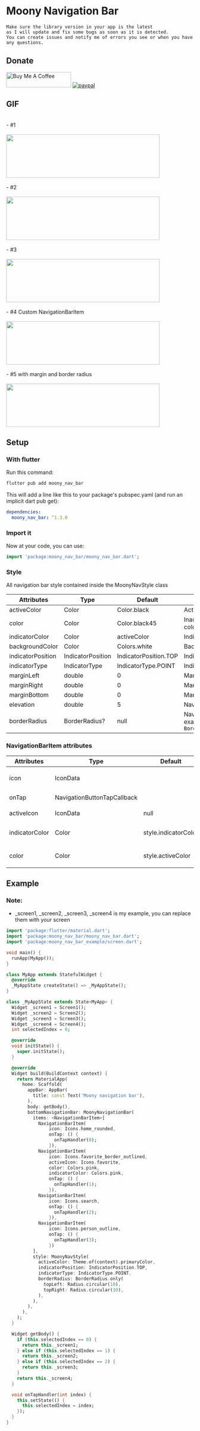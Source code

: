 # Moony Navigation Bar
```
Make sure the library version in your app is the latest
as I will update and fix some bugs as soon as it is detected.
You can create issues and notify me of errors you see or when you have any questions.
```
## Donate
<a href="https://www.buymeacoffee.com/doctorblue" target="_blank"><img src="https://cdn.buymeacoffee.com/buttons/default-orange.png" alt="Buy Me A Coffee" height="41" width="174"></a>
[![paypal](https://www.paypalobjects.com/en_US/i/btn/btn_donateCC_LG.gif)](https://www.paypal.me/doctorblue00)

## GIF

<br>
- #1 
<br>
<br>

<img src="https://raw.githubusercontent.com/doctor-blue/moony_nav_bar_flutter/master/preview/preview1.gif" width="412" height="116"/>

<br>
<br>
- #2
<br>
<br>

<img src="https://raw.githubusercontent.com/doctor-blue/moony_nav_bar_flutter/master/preview/preview3.gif" width="412" height="116"/>

<br>
<br>
- #3
<br>
<br>

<img src="https://raw.githubusercontent.com/doctor-blue/moony_nav_bar_flutter/master/preview/preview4.gif" width="412" height="116"/>

<br>
<br>
- #4 Custom NavigationBarItem
<br>
<br>

<img src="https://raw.githubusercontent.com/doctor-blue/moony_nav_bar_flutter/master/preview/preview2.gif" width="412" height="116"/>

<br>
<br>
- #5 with margin and border radius
<br>
<br>

<img src="https://raw.githubusercontent.com/doctor-blue/moony_nav_bar_flutter/master/preview/preview5.gif" width="412" height="116"/>

## Setup

### With flutter
Run this command:
```bash
flutter pub add moony_nav_bar
```
This will add a line like this to your package's pubspec.yaml (and run an implicit dart pub get):

```yaml
dependencies:
  moony_nav_bar: ^1.3.0
```

### Import it
Now at your code, you can use:
```dart
import 'package:moony_nav_bar/moony_nav_bar.dart';
```
### Style
All navigation bar style contained inside the MoonyNavStyle class

| Attributes | Type | Default | Description |
|----------- | ---------- |-----------| ----------- |
| activeColor | Color | Color.black | Active Color|
| color | Color | Color.black45 | Inactive navigation item color |
| indicatorColor | Color | activeColor | Indicator color |
| backgroundColor | Color | Colors.white | Background color |
| indicatorPosition | IndicatorPosition | IndicatorPosition.TOP | Indicator position |
| indicatorType | IndicatorType | IndicatorType.POINT | Indicator type |
| marginLeft | double | 0 | Margin left |
| marginRight | double | 0 | Margin right |
| marginBottom | double | 0 | Margin bottom |
| elevation | double | 5 | Navigation elevation |
| borderRadius | BorderRadius? | null | Navigation border radius. example : `BorderRadius.circular(10)`  |

### NavigationBarItem attributes
| Attributes | Type | Default | Description |
|----------- | ---------- |-----------| ----------- |
| icon | IconData |  | Default Icon `required`|
| onTap | NavigationButtonTapCallback | | Tap listener `required` |
| activeIcon | IconData | null | Active icon `optional`|
| indicatorColor | Color | style.indicatorColor | Indicator color `optional`|
| color | Color | style.activeColor | Active icon color `optional` |

## Example

### Note:
- _screen1, _screen2, _screen3, _screen4 is my example, you can replace them with your screen

```dart
import 'package:flutter/material.dart';
import 'package:moony_nav_bar/moony_nav_bar.dart';
import 'package:moony_nav_bar_example/screen.dart';

void main() {
  runApp(MyApp());
}

class MyApp extends StatefulWidget {
  @override
  _MyAppState createState() => _MyAppState();
}

class _MyAppState extends State<MyApp> {
  Widget _screen1 = Screen1();
  Widget _screen2 = Screen2();
  Widget _screen3 = Screen3();
  Widget _screen4 = Screen4();
  int selectedIndex = 0;

  @override
  void initState() {
    super.initState();
  }

  @override
  Widget build(BuildContext context) {
    return MaterialApp(
      home: Scaffold(
        appBar: AppBar(
          title: const Text('Moony navigation bar'),
        ),
        body: getBody(),
        bottomNavigationBar: MoonyNavigationBar(
          items: <NavigationBarItem>[
            NavigationBarItem(
                icon: Icons.home_rounded,
                onTap: () {
                  onTapHandler(0);
                }),
            NavigationBarItem(
                icon: Icons.favorite_border_outlined,
                activeIcon: Icons.favorite,
                color: Colors.pink,
                indicatorColor: Colors.pink,
                onTap: () {
                  onTapHandler(1);
                }),
            NavigationBarItem(
                icon: Icons.search,
                onTap: () {
                  onTapHandler(2);
                }),
            NavigationBarItem(
                icon: Icons.person_outline,
                onTap: () {
                  onTapHandler(3);
                })
          ],
          style: MoonyNavStyle(
            activeColor: Theme.of(context).primaryColor,
            indicatorPosition: IndicatorPosition.TOP,
            indicatorType: IndicatorType.POINT,
            borderRadius: BorderRadius.only(
              topLeft: Radius.circular(10),
              topRight: Radius.circular(10),
            ),
          ),
        ),
      ),
    );
  }

  Widget getBody() {
    if (this.selectedIndex == 0) {
      return this._screen1;
    } else if (this.selectedIndex == 1) {
      return this._screen2;
    } else if (this.selectedIndex == 2) {
      return this._screen3;
    }
    return this._screen4;
  }

  void onTapHandler(int index) {
    this.setState(() {
      this.selectedIndex = index;
    });
  }
}

```

